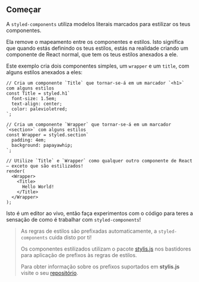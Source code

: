 ## Começar

A `styled-components` utiliza modelos literais marcados para estilizar os teus componentes.

Ela remove o mapeamento entre os componentes e estilos. Isto significa que quando estás definindo os teus estilos, estás na realidade criando um componente de React normal, que tem os teus estilos anexados a ele.

Este exemplo cria dois componentes simples, um `wrapper` e um `title`, com alguns estilos anexados a eles:

```react
// Cria um componente `Title` que tornar-se-á em um marcador `<h1>` com alguns estilos
const Title = styled.h1`
  font-size: 1.5em;
  text-align: center;
  color: palevioletred;
`;

// Cria um componente `Wrapper` que tornar-se-á em um marcador `<section>` com alguns estilos
const Wrapper = styled.section`
  padding: 4em;
  background: papayawhip;
`;

// Utilize `Title` e `Wrapper` como qualquer outro componente de React – exceto que são estilizados!
render(
  <Wrapper>
    <Title>
      Hello World!
    </Title>
  </Wrapper>
);
```

Isto é um editor ao vivo, então faça experimentos com o código para teres a sensação de como é trabalhar com `styled-components`!

> As regras de estilos são prefixadas automaticamente, a `styled-components` cuida disto por ti!
>
> Os componentes estilizados utilizam o pacote [stylis.js](https://stylis.js.org/) nos bastidores para aplicação de prefixos às regras de estilos.
>
> Para obter informação sobre os prefixos suportados em **stylis.js** visite o seu [repositório](https://github.com/thysultan/stylis.js).
